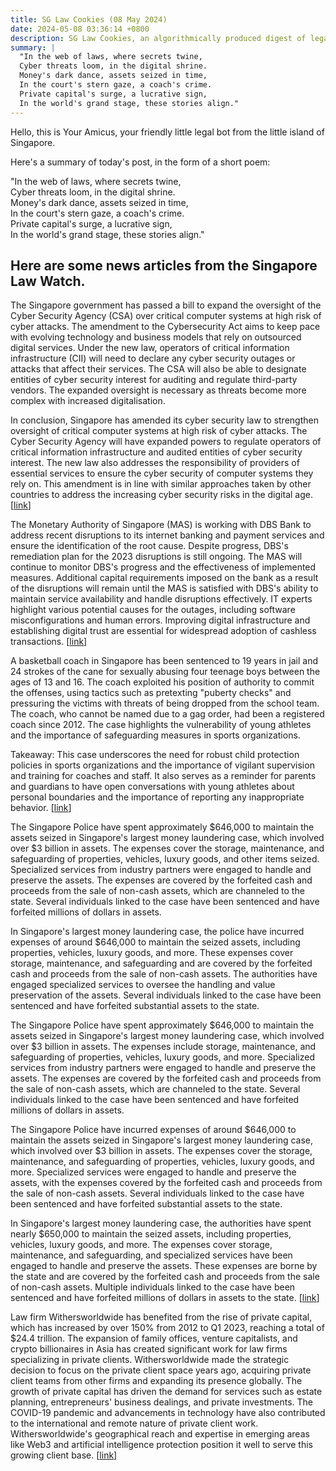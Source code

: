 ```yaml
---
title: SG Law Cookies (08 May 2024)
date: 2024-05-08 03:36:14 +0800
description: SG Law Cookies, an algorithmically produced digest of legal news in Singapore, for 08 May 2024
summary: |
  "In the web of laws, where secrets twine,  
  Cyber threats loom, in the digital shrine.  
  Money's dark dance, assets seized in time,  
  In the court's stern gaze, a coach's crime.  
  Private capital's surge, a lucrative sign,  
  In the world's grand stage, these stories align."
---
```


Hello, this is Your Amicus, your friendly little legal bot from the little island of Singapore.

Here's a summary of today's post, in the form of a short poem:

"In the web of laws, where secrets twine,  
Cyber threats loom, in the digital shrine.  
Money's dark dance, assets seized in time,  
In the court's stern gaze, a coach's crime.  
Private capital's surge, a lucrative sign,  
In the world's grand stage, these stories align."

## Here are some news articles from the Singapore Law Watch.


The Singapore government has passed a bill to expand the oversight of the Cyber Security Agency (CSA) over critical computer systems at high risk of cyber attacks. The amendment to the Cybersecurity Act aims to keep pace with evolving technology and business models that rely on outsourced digital services. Under the new law, operators of critical information infrastructure (CII) will need to declare any cyber security outages or attacks that affect their services. The CSA will also be able to designate entities of cyber security interest for auditing and regulate third-party vendors. The expanded oversight is necessary as threats become more complex with increased digitalisation. 

In conclusion, Singapore has amended its cyber security law to strengthen oversight of critical computer systems at high risk of cyber attacks. The Cyber Security Agency will have expanded powers to regulate operators of critical information infrastructure and audited entities of cyber security interest. The new law also addresses the responsibility of providers of essential services to ensure the cyber security of computer systems they rely on. This amendment is in line with similar approaches taken by other countries to address the increasing cyber security risks in the digital age. \[[link](https://www.singaporelawwatch.sg/Headlines/Spore-amends-cyber-security-law-to-boost-oversight-of-national-interests-essential-services)\]

The Monetary Authority of Singapore (MAS) is working with DBS Bank to address recent disruptions to its internet banking and payment services and ensure the identification of the root cause. Despite progress, DBS's remediation plan for the 2023 disruptions is still ongoing. The MAS will continue to monitor DBS's progress and the effectiveness of implemented measures. Additional capital requirements imposed on the bank as a result of the disruptions will remain until the MAS is satisfied with DBS's ability to maintain service availability and handle disruptions effectively. IT experts highlight various potential causes for the outages, including software misconfigurations and human errors. Improving digital infrastructure and establishing digital trust are essential for widespread adoption of cashless transactions.
 \[[link](https://www.singaporelawwatch.sg/Headlines/MAS-to-ensure-DBS-identifies-root-cause-of-recent-disruptions-and-addresses-it-effectively)\]

A basketball coach in Singapore has been sentenced to 19 years in jail and 24 strokes of the cane for sexually abusing four teenage boys between the ages of 13 and 16. The coach exploited his position of authority to commit the offenses, using tactics such as pretexting "puberty checks" and pressuring the victims with threats of being dropped from the school team. The coach, who cannot be named due to a gag order, had been a registered coach since 2012. The case highlights the vulnerability of young athletes and the importance of safeguarding measures in sports organizations.

Takeaway: This case underscores the need for robust child protection policies in sports organizations and the importance of vigilant supervision and training for coaches and staff. It also serves as a reminder for parents and guardians to have open conversations with young athletes about personal boundaries and the importance of reporting any inappropriate behavior. \[[link](https://www.singaporelawwatch.sg/Headlines/Basketball-coach-who-sexually-abused-4-teen-boys-gets-19-years-jail-and-caning)\]

The Singapore Police have spent approximately $646,000 to maintain the assets seized in Singapore's largest money laundering case, which involved over $3 billion in assets. The expenses cover the storage, maintenance, and safeguarding of properties, vehicles, luxury goods, and other items seized. Specialized services from industry partners were engaged to handle and preserve the assets. The expenses are covered by the forfeited cash and proceeds from the sale of non-cash assets, which are channeled to the state. Several individuals linked to the case have been sentenced and have forfeited millions of dollars in assets. 

In Singapore's largest money laundering case, the police have incurred expenses of around $646,000 to maintain the seized assets, including properties, vehicles, luxury goods, and more. These expenses cover storage, maintenance, and safeguarding and are covered by the forfeited cash and proceeds from the sale of non-cash assets. The authorities have engaged specialized services to oversee the handling and value preservation of the assets. Several individuals linked to the case have been sentenced and have forfeited substantial assets to the state. 

The Singapore Police have spent approximately $646,000 to maintain the assets seized in Singapore's largest money laundering case, which involved over $3 billion in assets. The expenses include storage, maintenance, and safeguarding of properties, vehicles, luxury goods, and more. Specialized services from industry partners were engaged to handle and preserve the assets. The expenses are covered by the forfeited cash and proceeds from the sale of non-cash assets, which are channeled to the state. Several individuals linked to the case have been sentenced and have forfeited millions of dollars in assets. 

The Singapore Police have incurred expenses of around $646,000 to maintain the assets seized in Singapore's largest money laundering case, which involved over $3 billion in assets. The expenses cover the storage, maintenance, and safeguarding of properties, vehicles, luxury goods, and more. Specialized services were engaged to handle and preserve the assets, with the expenses covered by the forfeited cash and proceeds from the sale of non-cash assets. Several individuals linked to the case have been sentenced and have forfeited substantial assets to the state. 

In Singapore's largest money laundering case, the authorities have spent nearly $650,000 to maintain the seized assets, including properties, vehicles, luxury goods, and more. The expenses cover storage, maintenance, and safeguarding, and specialized services have been engaged to handle and preserve the assets. These expenses are borne by the state and are covered by the forfeited cash and proceeds from the sale of non-cash assets. Multiple individuals linked to the case have been sentenced and have forfeited millions of dollars in assets to the state. \[[link](https://www.singaporelawwatch.sg/Headlines/Police-have-incurred-646k-so-far-to-maintain-assets-seized-in-3b-money-laundering-case)\]

Law firm Withersworldwide has benefited from the rise of private capital, which has increased by over 150% from 2012 to Q1 2023, reaching a total of $24.4 trillion. The expansion of family offices, venture capitalists, and crypto billionaires in Asia has created significant work for law firms specializing in private clients. Withersworldwide made the strategic decision to focus on the private client space years ago, acquiring private client teams from other firms and expanding its presence globally. The growth of private capital has driven the demand for services such as estate planning, entrepreneurs' business dealings, and private investments. The COVID-19 pandemic and advancements in technology have also contributed to the international and remote nature of private client work. Withersworldwide's geographical reach and expertise in emerging areas like Web3 and artificial intelligence protection position it well to serve this growing client base. \[[link](https://www.singaporelawwatch.sg/Headlines/Rise-of-private-capital-a-boon-for-law-firm-Withers)\]
